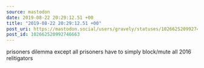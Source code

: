 ```yaml
---
source: mastodon
date: 2019-08-22 20:29:12.51 +00
title: "2019-08-22 20:29:12.51 +00"
post_uri: https://mastodon.social/users/gravely/statuses/102662520992746663
post_id: 102662520992746663
---
```

prisoners dilemma except all prisoners have to simply block/mute all 2016 relitigators


